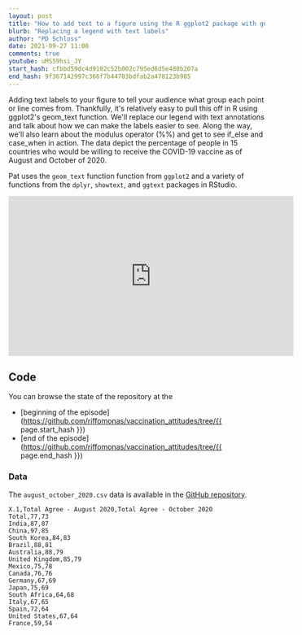 ```yaml
---
layout: post
title: "How to add text to a figure using the R ggplot2 package with geom_text (CC149)"
blurb: "Replacing a legend with text labels"
author: "PD Schloss"
date: 2021-09-27 11:00
comments: true
youtube: uMS59hsi_JY
start_hash: cfbbd59dc4d9102c52b002c795ed6d5e480b207a
end_hash: 9f367142997c366f7b44703bdfab2a478123b985
---
```


Adding text labels to your figure to tell your audience what group each point or line comes from. Thankfully, it's relatively easy to pull this off in R using ggplot2's geom_text function. We'll replace our legend with text annotations and talk about how we can make the labels easier to see. Along the way, we'll also learn about the modulus operator (%%) and get to see if_else and case_when in action. The data depict the percentage of people in 15 countries who would be willing to receive the COVID-19 vaccine as of August and October of 2020.

Pat uses the `geom_text` function function from `ggplot2` and a variety of functions from the `dplyr`, `showtext`, and `ggtext` packages in RStudio.

<iframe style="margin: 0 auto;display:block;" width="560" height="315" src="https://www.youtube.com/embed/{{ page.youtube }}" frameborder="0" allow="accelerometer; autoplay; encrypted-media; gyroscope; picture-in-picture" allowfullscreen></iframe>


## Code

You can browse the state of the repository at the
* [beginning of the episode](https://github.com/riffomonas/vaccination_attitudes/tree/{{ page.start_hash }})
* [end of the episode](https://github.com/riffomonas/vaccination_attitudes/tree/{{ page.end_hash }})


### Data

The `august_october_2020.csv` data is available in the [GitHub repository](https://raw.githubusercontent.com/riffomonas/vaccination_attitudes/3f39b9e09618144874ced760c9a6332498e3a19c/august_october_2020.csv).

```
X.1,Total Agree - August 2020,Total Agree - October 2020
Total,77,73
India,87,87
China,97,85
South Korea,84,83
Brazil,88,81
Australia,88,79
United Kingdom,85,79
Mexico,75,78
Canada,76,76
Germany,67,69
Japan,75,69
South Africa,64,68
Italy,67,65
Spain,72,64
United States,67,64
France,59,54
```
